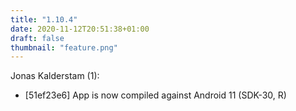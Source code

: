 ```yaml
---
title: "1.10.4"
date: 2020-11-12T20:51:38+01:00
draft: false
thumbnail: "feature.png"
---
```


Jonas Kalderstam (1):
  * [51ef23e6] App is now compiled against Android 11 (SDK-30, R)

